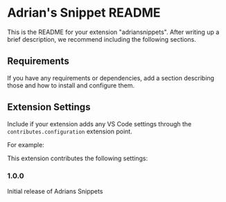 # Adrian's Snippet README

This is the README for your extension "adriansnippets". After writing up a brief description, we recommend including the following sections.

## Requirements

If you have any requirements or dependencies, add a section describing those and how to install and configure them.

## Extension Settings

Include if your extension adds any VS Code settings through the `contributes.configuration` extension point.

For example:

This extension contributes the following settings:


### 1.0.0

Initial release of Adrians Snippets

